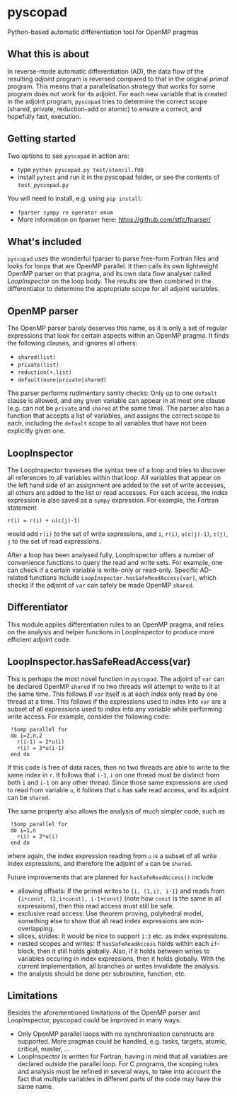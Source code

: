 # pyscopad
Python-based automatic differentiation tool for OpenMP pragmas

## What this is about
In reverse-mode automatic differentiation (AD), the data flow of the resulting *adjoint* program is reversed compared to that in the original *primal* program. This means that a parallelisation strategy that works for some program does not work for its adjoint. For each new variable that is created in the adjoint program, `pyscopad` tries to determine the correct scope (shared, private, reduction-add or atomic) to ensure a correct, and hopefully fast, execution.

## Getting started
Two options to see `pyscopad` in action are:

 - type `python pyscopad.py test/stencil.f90`
 - install `pytest` and run it in the pyscopad folder, or see the contents of `test_pyscopad.py`
 
 You will need to install, e.g. using `pip install`:
 - `fparser sympy re operator enum`
 - More information on fparser here: https://github.com/stfc/fparser/

## What's included
`pyscopad` uses the wonderful fparser to parse free-form Fortran files and looks for loops that are OpenMP parallel. It then calls its own lightweight OpenMP parser on that pragma, and its own data flow analyser called *LoopInspector* on the loop body. The results are then combined in the differentiator to determine the appropriate scope for all adjoint variables.

## OpenMP parser
The OpenMP parser barely deserves this name, as it is only a set of regular expressions that look for certain aspects within an OpenMP pragma. It finds the following clauses, and ignores all others:

 - `shared(list)`
 - `private(list)`
 - `reduction(+,list)`
 - `default(none|private|shared)`
 
The parser performs rudimentary sanity checks: Only up to one `default` clause is allowed, and any given variable can appear in at most one clause (e.g. can not be `private` and `shared` at the same time). The parser also has a function that accepts a list of variables, and assigns the correct scope to each, including the `default` scope to all variables that have not been explicitly given one.

## LoopInspector
The LoopInspector traverses the syntax tree of a loop and tries to discover all references to all variables within that loop. All variables that appear on the left hand side of an assignment are added to the set of write accesses, all others are added to the list or read accesses. For each access, the index expression is also saved as a `sympy` expression. For example, the Fortran statement
```
r(i) = r(i) + u(c(j)-1)
```
would add `r(i)` to the set of write expressions, and `i`, `r(i)`, `u(c(j)-1)`, `c(j)`, `j` to the set of read expressions.

After a loop has been analysed fully, LoopInspector offers a number of convenience functions to query the read and write sets. For example, one can check if a certain variable is write-only or read-only. Specific AD-related functions include `LoopInspector.hasSafeReadAccess(var)`, which checks if the adjoint of `var` can safely be made OpenMP `shared`.

## Differentiator
This module applies differentiation rules to an OpenMP pragma, and relies on the analysis and helper functions in LoopInspector to produce more efficient adjoint code.

 ## LoopInspector.hasSafeReadAccess(var)
 This is perhaps the most novel function in `pyscopad`. The adjoint of `var` can be declared OpenMP `shared` if no two threads will attempt to write to it at the same time. This follows if `var` itself is at each index only read by one thread at a time. This follows if the expressions used to index into `var` are a subset of all expressions used to index into any variable while performing write access. For example, consider the following code:
 ```
  !$omp parallel for
  do i=2,n,2
    r(i-1) = 2*u(i)
    r(i) = 3*u(i-1)
  end do
 ```
If this code is free of data races, then no two threads are able to write to the same index in `r`. It follows that `i-1`, `i` on one thread must be distinct from both `i` and `i-1` on any other thread. Since those same expressions are used to read from variable `u`, it follows that `u` has safe read access, and its adjoint can be `shared`.

The same property also allows the analysis of much simpler code, such as
 ```
  !$omp parallel for
  do i=1,n
    r(i) = 2*u(i)
  end do
 ```
 where again, the index expression reading from `u` is a subset of all write index expressions, and therefore the adjoint of `u` can be `shared`.
 
 Future improvements that are planned for `hasSafeReadAccess()` include
  - allowing offsets: If the primal writes to `{i, (1,i), i-1}` and reads from `{i+const, (2,i+const), i-1+const}` (note how `const` is the same in all expressions), then this read access must still be safe.
  - exclusive read access: Use theorem proving, polyhedral model, something else to show that all read index expressions are non-overlapping.
  - slices, strides: It would be nice to support `1:3` etc. as index expressions.
  - nested scopes and writes: If `hasSafeReadAccess` holds within each `if`-block, then it still holds globally. Also, if it holds between writes to variables occuring in index expressions, then it holds globally. With the current implementation, all branches or writes invalidate the analysis.
  - the analysis should be done per subroutine, function, etc.
  
  ## Limitations
Besides the aforementioned limitations of the OpenMP parser and LoopInspector, pyscopad could be improved in many ways:

 - Only OpenMP parallel loops with no synchronisation constructs are supported. More pragmas could be handled, e.g. tasks, targets, atomic, critical, master, ...
 - LoopInspector is written for Fortran, having in mind that all variables are declared outside the parallel loop. For C programs, the scoping rules and analysis must be refined in several ways, to take into account the fact that multiple variables in different parts of the code may have the same name.
 
